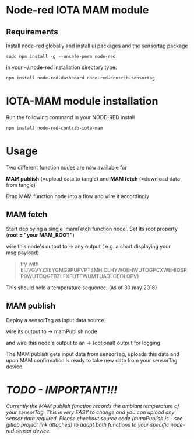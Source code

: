 # Node-red IOTA MAM module

## Requirements

Install node-red globally and install ui packages and the sensortag package

```
sudo npm install -g --unsafe-perm node-red
```

in your ~/.node-red installation directory type:
```
npm install node-red-dashboard node-red-contrib-sensortag
```

# IOTA-MAM module installation

Run the following command in your NODE-RED install
```
npm install node-red-contrib-iota-mam 
```

# Usage

Two different function nodes are now available for

**MAM publish** (=upload data to tangle)
and
**MAM fetch** (=download data from tangle)

Drag MAM function node into a flow and wire it accordingly


## MAM fetch

Start deploying a single 'mamFetch function node'.
Set its root property (**root = "your MAM_ROOT"**)

wire this node's output to
-> any output ( e.g. a chart displaying your msg.payload)

> try with EIJVGVYZXEYGMG9PUFVPTSMHICLHYWOEHWUTOGPCXWEHIOSRP9WUTCQGEBZLFXFUTEWUMTUAQLCEOLQPV)

This should hold a temperature sequence. (as of 30 may 2018)


## MAM publish

Deploy a sensorTag as input data source.

wire its output to
-> mamPublish node

and wire this node's output to an
-> (optional) output for logging

The MAM publish gets input data from sensorTag, uploads this data and upon
MAM confirmation is ready to take new data from your sensorTag device.


# *TODO - IMPORTANT!!!*
*Currently the MAM publish function records the ambiant temperature of your
sensorTag. This is very EASY to change and you can upload any sensor data required.
Please checkout source code (mamPublish.js - see gitlab project link attached) to adapt both
functions to your specific node-red sensor device.*
